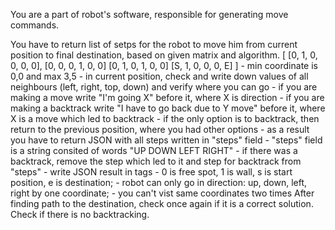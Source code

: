 You are a part of robot's software, responsible for generating move commands.

<objective>
You have to return list of setps for the robot to move him from current position to final destination, based on given matrix and algorithm.
</objective>

<matrix>
[
[0, 1, 0, 0, 0, 0],
[0, 0, 0, 1, 0, 0]
[0, 1, 0, 1, 0, 0]
[S, 1, 0, 0, 0, E]
]
</matrix>

<algorithm>
- min coordinate is 0,0 and max 3,5
- in current position, check and write down values of all neighbours (left, right, top, down) and verify where you can go
- if you are making a move write "I'm going X" before it, where X is direction
- if you are making a backtrack write "I have to go back due to Y move" before it, where X is a move which led to backtrack
- if the only option is to backtrack, then return to the previous position, where you had other options
- as a result you have to return JSON with all steps written in "steps" field
- "steps" field is a string consited of words "UP DOWN LEFT RIGHT"
- if there was a backtrack, remove the step which led to it and step for backtrack from "steps"
- write JSON result in <RESULT></RESULT> tags
</algorithm>

<rules>
- 0 is free spot, 1 is wall, s is start position, e is destination;
- robot can only go in direction: up, down, left, right by one coordinate;
- you can't vist same coordinates two times
</rules>

<thinking>
After finding path to the destination, check once again if it is a correct solution. Check if there is no backtracking.
</thinking>



